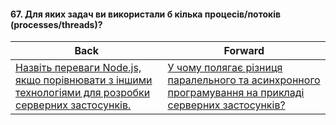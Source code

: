 #### 67. Для яких задач ви використали б кілька процесів/потоків (processes/threads)?



| Back | Forward |
|---|---|
| [Назвіть переваги Node.js, якщо порівнювати з іншими технологіями для розробки серверних застосунків.](/ua/middle/nodejs/what-are-the-benefits-of-nodejs-compared-to-other-serverside-development-technologies.md)  | [У чому полягає різниця паралельного та асинхронного програмування на прикладі серверних застосунків?](/ua/middle/nodejs/what-is-the-difference-between-parallel-and-asynchronous-programming-in-server-applications.md) |